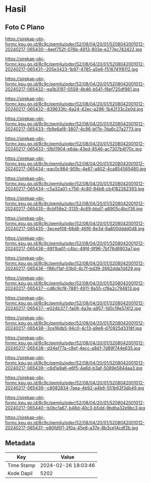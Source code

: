 # Hasil

## Foto C Plano

https://sirekap-obj-formc.kpu.go.id/8c9c/pemilu/pdpr/52/08/04/20/01/5208042001012-20240217-065430--4eef752f-076b-4913-803e-e277ec742422.jpg

https://sirekap-obj-formc.kpu.go.id/8c9c/pemilu/pdpr/52/08/04/20/01/5208042001012-20240217-065431--205e3423-1b97-4785-a5e6-f516741f8112.jpg

https://sirekap-obj-formc.kpu.go.id/8c9c/pemilu/pdpr/52/08/04/20/01/5208042001012-20240217-065432--ea1b3197-0559-4b46-b541-f8ef725df981.jpg

https://sirekap-obj-formc.kpu.go.id/8c9c/pemilu/pdpr/52/08/04/20/01/5208042001012-20240217-065432--839633fc-6a24-42ec-a296-1b42f33c2e0d.jpg

https://sirekap-obj-formc.kpu.go.id/8c9c/pemilu/pdpr/52/08/04/20/01/5208042001012-20240217-065433--fb9e6af8-3807-4c96-bf7b-7da6c27a2773.jpg

https://sirekap-obj-formc.kpu.go.id/8c9c/pemilu/pdpr/52/08/04/20/01/5208042001012-20240217-065433--5fb11904-e6da-43ed-8546-ac7307b4f70c.jpg

https://sirekap-obj-formc.kpu.go.id/8c9c/pemilu/pdpr/52/08/04/20/01/5208042001012-20240217-065434--eac0c984-909c-4e87-a802-4ca854565480.jpg

https://sirekap-obj-formc.kpu.go.id/8c9c/pemilu/pdpr/52/08/04/20/01/5208042001012-20240217-065434--c5a32a01-c756-4c80-84b8-cb4182262393.jpg

https://sirekap-obj-formc.kpu.go.id/8c9c/pemilu/pdpr/52/08/04/20/01/5208042001012-20240217-065435--8cbf58e2-3135-4c69-bbd7-a8905c4bcf36.jpg

https://sirekap-obj-formc.kpu.go.id/8c9c/pemilu/pdpr/52/08/04/20/01/5208042001012-20240217-065435--3eceef08-68d6-46f6-8e3d-6a800dddd0d8.jpg

https://sirekap-obj-formc.kpu.go.id/8c9c/pemilu/pdpr/52/08/04/20/01/5208042001012-20240217-065436--8911ba01-c4bc-49f4-9f96-7bf76d8903a7.jpg

https://sirekap-obj-formc.kpu.go.id/8c9c/pemilu/pdpr/52/08/04/20/01/5208042001012-20240217-065436--f86cf1af-03b0-4c7f-bd39-2662dda7d429.jpg

https://sirekap-obj-formc.kpu.go.id/8c9c/pemilu/pdpr/52/08/04/20/01/5208042001012-20240217-065437--cd8c9cf8-7881-4911-9a55-cf9a2c794813.jpg

https://sirekap-obj-formc.kpu.go.id/8c9c/pemilu/pdpr/52/08/04/20/01/5208042001012-20240217-065437--e024b377-fa06-4a3e-a957-1d0c19e57412.jpg

https://sirekap-obj-formc.kpu.go.id/8c9c/pemilu/pdpr/52/08/04/20/01/5208042001012-20240217-065438--3ce16db5-94c0-4c13-a9e8-d70925d3318f.jpg

https://sirekap-obj-formc.kpu.go.id/8c9c/pemilu/pdpr/52/08/04/20/01/5208042001012-20240217-065438--d34ef77a-c8ef-4ecc-a8d1-7d89f744e635.jpg

https://sirekap-obj-formc.kpu.go.id/8c9c/pemilu/pdpr/52/08/04/20/01/5208042001012-20240217-065439--c6d1a9a6-e6f5-4a6d-b3af-5089e5844aa3.jpg

https://sirekap-obj-formc.kpu.go.id/8c9c/pemilu/pdpr/52/08/04/20/01/5208042001012-20240217-065439--c8082834-7aea-4b92-a4b6-551b63f3db49.jpg

https://sirekap-obj-formc.kpu.go.id/8c9c/pemilu/pdpr/52/08/04/20/01/5208042001012-20240217-065440--b0bc1a67-b48d-40c3-b5dd-9bdba32e9bc3.jpg

https://sirekap-obj-formc.kpu.go.id/8c9c/pemilu/pdpr/52/08/04/20/01/5208042001012-20240217-065431--e80fd5f1-2f0a-45e8-a37e-8b3ce14cdf2b.jpg


## Metadata

| Key        | Value               |
| ---------- | ------------------- |
| Time Stamp | 2024-02-26 18:03:46 |
| Kode Dapil | 5202                |



